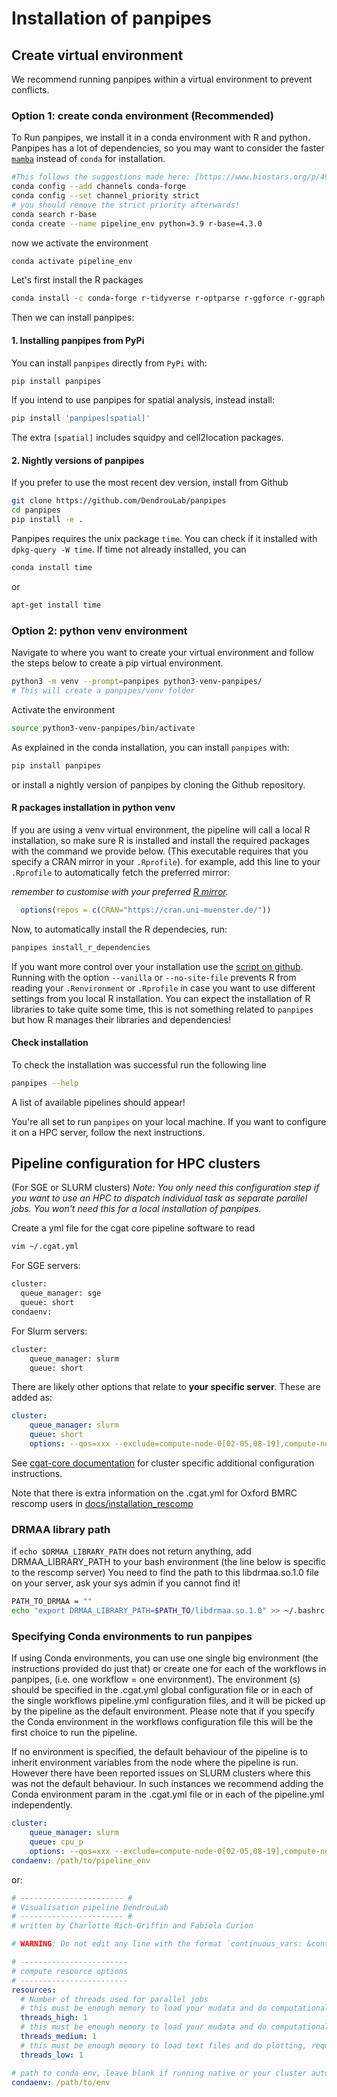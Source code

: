 
# Installation of panpipes

## Create virtual environment

We recommend running panpipes within a virtual environment to prevent conflicts.

### Option 1: create conda environment (Recommended)

To Run panpipes, we install it in a conda environment with R and python.
Panpipes has a lot of dependencies, so you may want to consider the faster [`mamba`](https://mamba.readthedocs.io/en/latest/index.html) instead of `conda` for installation.

```bash
#This follows the suggestions made here: [https://www.biostars.org/p/498049/](https://www.biostars.org/p/498049/) 
conda config --add channels conda-forge
conda config --set channel_priority strict
# you should remove the strict priority afterwards!
conda search r-base
conda create --name pipeline_env python=3.9 r-base=4.3.0
```

now we activate the environment

```bash
conda activate pipeline_env
```

Let's first install the R packages

```bash
conda install -c conda-forge r-tidyverse r-optparse r-ggforce r-ggraph r-xtable r-hdf5r r-clustree
```

Then we can install panpipes:

#### 1. Installing panpipes from PyPi

You can install `panpipes` directly from `PyPi` with:

```bash
pip install panpipes
```

If you intend to use panpipes for spatial analysis, instead install:

```bash
pip install 'panpipes[spatial]'
```

The extra `[spatial]` includes squidpy and cell2location packages.

#### 2. Nightly versions of panpipes

If you prefer to use the most recent dev version, install from Github

```bash
git clone https://github.com/DendrouLab/panpipes
cd panpipes
pip install -e .
```

Panpipes requires the unix package `time`. 
You can check if it installed with `dpkg-query -W time`. If time not already installed, you can 

```bash
conda install time
```

or

```bash
apt-get install time
```

### Option 2: python venv environment

Navigate to where you want to create your virtual environment and follow the steps below to create a pip virtual environment.

```bash
python3 -m venv --prompt=panpipes python3-venv-panpipes/
# This will create a panpipes/venv folder
```

Activate the environment

```bash
source python3-venv-panpipes/bin/activate
```

As explained in the conda installation, you can install `panpipes` with:

```bash
pip install panpipes
```

or install a nightly version of panpipes by cloning the Github repository.

#### R packages installation in python venv

If you are using a venv virtual environment, the pipeline will call a local R installation, so make sure R is installed and install the required packages with the command we provide below.
(This executable requires that you specify a CRAN mirror in your `.Rprofile`).
for example, add this line to your `.Rprofile` to automatically fetch the preferred mirror:

*remember to customise with your preferred [R mirror](https://cran.r-project.org/mirrors.html).*

```R
  options(repos = c(CRAN="https://cran.uni-muenster.de/"))
```

Now, to automatically install the R dependecies, run:

 ```bash
panpipes install_r_dependencies
 ```

If you want more control over your installation use the [script on github](https://github.com/DendrouLab/panpipes/blob/main/panpipes/R_scripts/install_R_libs.R).
Running with the option `--vanilla` or `--no-site-file` prevents R from reading your `.Renvironment` or `.Rprofile` in case you want to use different settings from you local R installation.
You can expect the installation of R libraries to take quite some time, this is not something related to `panpipes` but how R manages their libraries and dependencies!

#### Check installation

To check the installation was successful run the following line

```bash
panpipes --help
```

A list of available pipelines should appear!

You're all set to run `panpipes` on your local machine.
If you want to configure it on a HPC server, follow the next instructions.

## Pipeline configuration for HPC clusters

(For SGE or SLURM clusters)
*Note: You only need this configuration step if you want to use an HPC to dispatch individual task as separate parallel jobs. You won't need this for a local installation of panpipes.*

Create a yml file for the cgat core pipeline software to read

```bash
vim ~/.cgat.yml
```

For SGE servers:

```bash
cluster:
  queue_manager: sge
  queue: short
condaenv:
```

For Slurm servers:

```bash
cluster:
    queue_manager: slurm
    queue: short
```

There are likely other options that relate to **your specific server**.
These are added as:

```yaml
cluster:
    queue_manager: slurm
    queue: short
    options: --qos=xxx --exclude=compute-node-0[02-05,08-19],compute-node-010-0[05,07,35,37,51,64,68-71]

```

See [cgat-core documentation](https://cgat-core.readthedocs.io/en/latest/getting_started/Cluster_config.html) for cluster specific additional configuration instructions.

Note that there is extra information on the .cgat.yml for Oxford BMRC rescomp users in [docs/installation_rescomp](https://github.com/DendrouLab/panpipes/blob/main/docs/installation_rescomp.md)

### DRMAA library path

if `echo $DRMAA_LIBRARY_PATH` does not return anything, add DRMAA_LIBRARY_PATH to your bash environment (the line below is specific to the rescomp server)
You need to find the path to this libdrmaa.so.1.0 file on your server, ask your sys admin if you cannot find it!

```bash
PATH_TO_DRMAA = ""
echo "export DRMAA_LIBRARY_PATH=$PATH_TO/libdrmaa.so.1.0" >> ~/.bashrc
```

### Specifying Conda environments to run panpipes

If using Conda environments, you can use one single big environment (the instructions provided do just that) or create one for each of the workflows in panpipes, (i.e. one workflow = one environment).
The environment (s) should be specified in the .cgat.yml global configuration file or in each of the single workflows pipeline.yml configuration files, and it will be picked up by the pipeline as the default environment.
Please note that if you specify the Conda environment in the workflows configuration file this will be the first choice to run the pipeline.

If no environment is specified, the default behaviour of the pipeline is to inherit environment variables from the node where the pipeline is run. However there have been reported issues on SLURM clusters where this was not the default behaviour.
In such instances we recommend adding the Conda environment param in the .cgat.yml file or in each of the pipeline.yml independently.

```yaml
cluster:
    queue_manager: slurm
    queue: cpu_p
    options: --qos=xxx --exclude=compute-node-0[02-05,08-19],compute-node-010-0[05,07,35,37,51,64,68-71]
condaenv: /path/to/pipeline_env
```

or:

```yaml
# ----------------------- #
# Visualisation pipeline DendrouLab
# ----------------------- #
# written by Charlotte Rich-Griffin and Fabiola Curion

# WARNING: Do not edit any line with the format `continuous_vars: &continuous_vars` or `continuous_vars: *continuous_vars`

# ------------------------
# compute resource options
# ------------------------
resources:
  # Number of threads used for parallel jobs
  # this must be enough memory to load your mudata and do computationally intensive tasks
  threads_high: 1
  # this must be enough memory to load your mudata and do computationally light tasks
  threads_medium: 1
  # this must be enough memory to load text files and do plotting, requires much less memory than the other two
  threads_low: 1

# path to conda env, leave blank if running native or your cluster automatically inherits the login node environment
condaenv: /path/to/env
```
